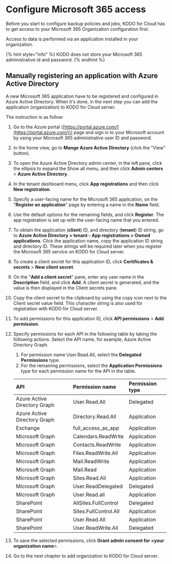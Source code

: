 # Configure Microsoft 365 access

Before you start to configure backup policies and jobs, KODO for Cloud has to get access to your Microsoft 365 Organization configuration first.

Access to data is performed via an application installed in your organization.

{% hint style="info" %}
KODO does not store your Microsoft 365 administrative id and password.
{% endhint %}

## Manually registering an application with Azure Active Directory

A new Microsoft 365 application have to be registered and configured in Azure Active Directory. When it's done, in the next step you can add the application \(organization\) to KODO for Cloud server.

The instruction is as follow:

1. Go to the Azure portal \([https://portal.azure.com/](https://portal.azure.com/)\) page and sign in to your Microsoft account by using your Microsoft 365 administrative user ID and password.
2. In the home view, go to **Mange Azure Active Directory** \(click the "View" button\).
3. To open the Azure Active Directory admin center, in the left pane, click the ellipsis to expand the Show all menu, and then click **Admin centers** &gt; **Azure Active Directory**.
4. In the tenant dashboard menu, click **App registrations** and then click **New registration**.
5. Specify a user-facing name for the Microsoft 365 application, on the "**Register an application**" page by entering a name in the **Name** field.
6. Use the default options for the remaining fields, and click **Register**. The app registration is set up with the user-facing name that you entered.
7. To obtain the application \(**client**\) ID, and directory \(**tenant**\) ID string, go to **Azure Active Directory &gt; tenant - App registrations &gt; Owned applications**. Click the application name, copy the application ID string and directory ID. These strings will be required later when you register the Microsoft 365 service on KODO for Cloud server.
8. To create a client secret for this application ID, click **Certificates & secrets** &gt; **New client secret**.
9. On the "**Add a client secret**" pane, enter any user name in the **Description** field, and click **Add**. A client secret is generated, and the value is then displayed in the Client secrets pane.
10. Copy the client secret to the clipboard by using the copy icon next to the Client secret value field. This character string is also used for registration with KODO for Cloud server.
11. To add permissions for this application ID, click **API permissions** &gt; **Add permission**.
12. Specify permissions for each API in the following table by taking the following actions. Select the API name, for example, Azure Active Directory Graph.

    1. For permission name User.Read.All, select the **Delegated Permissions** type.
    2. For the remaining permissions, select the **Application Permissions** type for each permission name for the API in the table.

    | API | Permission name | Permission type |
    | :--- | :--- | :--- |
    | Azure Active Directory Graph | User.Read.All | Delegated |
    | Azure Active Directory Graph | Directory.Read.All | Application |
    | Exchange | full\_access\_as\_app | Application |
    | Microsoft Graph | Calendars.ReadWrite | Application |
    | Microsoft Graph | Contacts.ReadWrite | Application |
    | Microsoft Graph | Files.ReadWrite.All | Application |
    | Microsoft Graph | Mail.ReadWrite | Application |
    | Microsoft Graph | Mail.Read | Application |
    | Microsoft Graph | Sites.Read.All | Application |
    | Microsoft Graph | User.ReadDelegated | Delegated |
    | Microsoft Graph | User.Read.all | Application |
    | SharePoint | AllSites.FullControl | Delegated |
    | SharePoint | Sites.FullControl.All | Application |
    | SharePoint | User.Read.All | Application |
    | SharePoint | User.ReadWrite.All | Delegated |

13. To save the selected permissions, click **Grant admin consent for &lt;your organization name**&gt;.
14. Go to the next chapter to add organization to KODO for Cloud server. 



